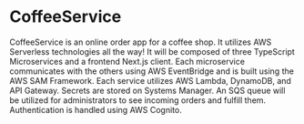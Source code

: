 # CoffeeService

CoffeeService is an online order app for a coffee shop. It utilizes AWS Serverless technologies all the way! It will be composed of three TypeScript Microservices and a frontend Next.js client. Each microservice communicates with the others using AWS EventBridge and is built using the AWS SAM Framework. Each service utilizes AWS Lambda, DynamoDB, and API Gateway. Secrets are stored on Systems Manager. An SQS queue will be utilized for administrators to see incoming orders and fulfill them. Authentication is handled using AWS Cognito.

